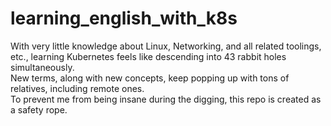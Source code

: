 # learning_english_with_k8s
With very little knowledge about Linux, Networking, and all related toolings, etc., learning Kubernetes feels like descending into 43 rabbit holes simultaneously.  
New terms, along with new concepts, keep popping up with tons of relatives, including remote ones.  
To prevent me from being insane during the digging, this repo is created as a safety rope.